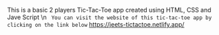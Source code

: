 This is a basic 2 players Tic-Tac-Toe app created using HTML, CSS and Jave Script \n
``` You can visit the website of this tic-tac-toe app by clicking on the link below```
https://jeets-tictactoe.netlify.app/
